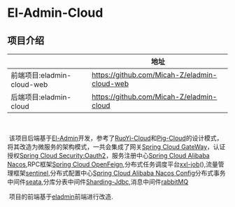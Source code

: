 # El-Admin-Cloud

## 项目介绍

|                            | 地址                                         |
| -------------------------- | -------------------------------------------- |
| 前端项目:eladmin-cloud-web | https://github.com/Micah-Z/eladmin-cloud-web |
| 后端项目:eladmin-cloud     | https://github.com/Micah-Z/eladmin-cloud     |

​	

​		该项目后端基于[El-Admin](https://el-admin.vip/)开发，参考了[RuoYi-Cloud](https://doc.ruoyi.vip/ruoyi-cloud/)和[Pig-Cloud](https://www.pig4cloud.com/)的设计模式，将其改造为微服务的架构模式，一共会集成了网关[Spring Cloud GateWay](https://docs.spring.io/spring-cloud-gateway/docs/2.2.4.RELEASE/reference/html/#gateway-starter)，认证授权[Spring Cloud Security:Oauth2](https://projects.spring.io/spring-security-oauth/docs/oauth2.html)，服务注册中心[Spring Cloud Alibaba Nacos](https://nacos.io/zh-cn/),RPC框架[Spring Cloud OpenFeign](https://docs.spring.io/spring-cloud-openfeign/docs/2.2.4.RELEASE/reference/html/),分布式任务调度平台[xxl-job](https://github.com/xuxueli/xxl-job)(),流量管理框架[sentinel](https://github.com/alibaba/Sentinel),分布式配置中心[Spring Cloud Alibaba Nacos Config](https://nacos.io/zh-cn/docs/what-is-nacos.html)分布式事务中间件[seata](https://github.com/seata/seata),分库分表中间件[Sharding-Jdbc](http://shardingsphere.apache.org/),消息中间件[rabbitMQ](https://www.rabbitmq.com/)

​		项目的前端基于[eladmin](https://github.com/elunez/eladmin-web)前端进行改造.

​		

